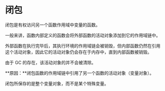 # 闭包

闭包是有权访问另一个函数作用域中变量的函数。

一般来讲，函数内部定义的函数会将外部函数的活动对象添加到它的作用域链中。

外部函数在执行完毕后，其执行环境的作用域链会被销毁，但内部函数仍然在引用这个活动对象，因此它的活动对象仍会存在于内存中，直到内部函数被销毁。

由于 GC 的存在，该活动对象的并不会被清除。

**原因：**闭包函数的作用域链中引用了另一个函数的活动对象（变量对象）。

闭包所保存的是整个变量对象，而不是某个特殊变量。